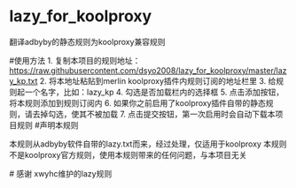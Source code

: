# lazy_for_koolproxy
翻译adbyby的静态规则为koolproxy兼容规则

#使用方法
1. 复制本项目的规则地址：https://raw.githubusercontent.com/dsyo2008/lazy_for_koolproxy/master/lazy_kp.txt
2. 将本地址粘贴到merlin koolproxy插件内规则订阅的地址栏里
3. 给规则起一个名字，比如：lazy_kp
4. 勾选是否加载栏内的选择框
5. 点击添加按钮，将本规则添加到规则订阅内
6. 如果你之前启用了koolproxy插件自带的静态规则，请去掉勾选，使其不被加载
7. 点击提交按钮，第一次启用时会自动下载本项目规则
#声明本规则

本规则从adbyby软件自带的lazy.txt而来，经过处理，仅适用于koolproxy
本规则不是koolproxy官方规则，使用本规则带来的任何问题，与本项目无关

# 感谢
xwyhc维护的lazy规则
